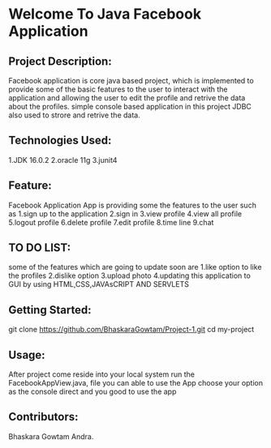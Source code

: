 # Welcome To Java Facebook Application

## Project Description:
Facebook application is core java based project, which is implemented to provide some of the basic features to the user to interact with the application and allowing the user to edit the profile and retrive the data about the profiles. simple console based application in this project JDBC also used to strore and retrive the data.

## Technologies Used:
1.JDK 16.0.2
2.oracle 11g
3.junit4

## Feature:
Facebook Application App is providing some the features to the user such as 1.sign up to the application 2.sign in 3.view profile 4.view all profile 5.logout profile 6.delete profile 7.edit profile 8.time line 9.chat

## TO DO LIST:
some of the features which are going to update soon are 1.like option to like the profiles 2.dislike option 3.upload photo 4.updating this application to GUI by using HTML,CSS,JAVAsCRIPT AND SERVLETS

## Getting Started:
git clone https://github.com/BhaskaraGowtam/Project-1.git cd my-project

## Usage:
After project come reside into your local system run the FacebookAppView.java, file you can able to use the App choose your option as the console direct and you good to use the app

## Contributors:
Bhaskara Gowtam Andra.
